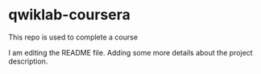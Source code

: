# qwiklab-coursera
This repo is used to complete a course

I am editing the README file. Adding some more details about the project description.

